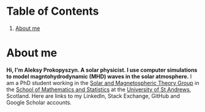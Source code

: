 # Table of Contents
1. [About me](#about_me)

# About me <a name="about_me"></a>

**Hi, I'm Aleksy Prokopyszyn. A solar physicist. I use computer simulations to model magntohydrodynamic (MHD) waves in the solar atmosphere.** I am a PhD student working in the [Solar and Magnetospheric Theory Group](http://www-solar.mcs.st-and.ac.uk/) in the [School of Mathematics and Statistics](https://www.st-andrews.ac.uk/mathematics-statistics/) at the [University of St Andrews](https://www.st-andrews.ac.uk/), Scotland. Here are links to my LinkedIn, Stack Exchange, GitHub and Google Scholar accounts.
